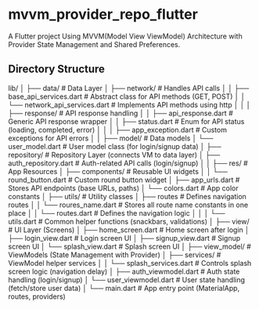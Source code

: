 # mvvm_provider_repo_flutter

A Flutter project Using MVVM(Model View ViewModel) Architecture with Provider State Management and Shared Preferences.

## Directory Structure

lib/
│
├── data/ # Data Layer
│ ├── network/ # Handles API calls
│ │ ├── base_api_services.dart # Abstract class for API methods (GET, POST)
│ │ └── network_api_services.dart # Implements API methods using http
│ │
│ ├── response/ # API response handling
│ │ ├── api_response.dart # Generic API response wrapper
│ │ ├── status.dart # Enum for API status (loading, completed, error)
│ │
│ ├── app_exception.dart # Custom exceptions for API errors
│ │
├── model/ # Data models
│ └── user_model.dart # User model class (for login/signup data)
│
├── repository/ # Repository Layer (connects VM to data layer)
│ ├── auth_repository.dart # Auth-related API calls (login/signup)
│ 
│
├── res/ # App Resources
│ ├── components/ # Reusable UI widgets
│ │ └── round_button.dart # Custom round button widget
│ ├── app_urls.dart # Stores API endpoints (base URLs, paths)
│ └── colors.dart # App color constants
│
├── utils/ # Utility classes
│ ├── routes # Defines navigation routes
│ │ └── roures_name.dart # Stores all route name constants in one place 
│ │ └── routes.dart # Defines the navigation logic
│ │
│ └── utils.dart # Common helper functions (snackbars, validations)
│
├── view/ # UI Layer (Screens)
│ ├── home_screen.dart # Home screen after login
│ ├── login_view.dart # Login screen UI
│ ├── signup_view.dart # Signup screen UI
│ └── splash_view.dart # Splash screen UI
│
├── view_model/ # ViewModels (State Management with Provider)
│ ├── services/ # ViewModel helper services
│ │ └── splash_services.dart # Controls splash screen logic (navigation delay)
│ ├── auth_viewmodel.dart # Auth state handling (login/signup)
│ └── user_viewmodel.dart # User state handling (fetch/store user data)
│
└── main.dart # App entry point (MaterialApp, routes, providers)